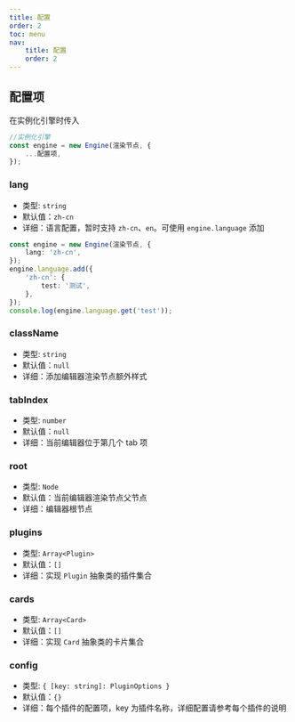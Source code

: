 ```yaml
---
title: 配置
order: 2
toc: menu
nav:
    title: 配置
    order: 2
---
```


## 配置项

在实例化引擎时传入

```ts
//实例化引擎
const engine = new Engine(渲染节点, {
	...配置项,
});
```

### lang

-   类型: `string`
-   默认值：`zh-cn`
-   详细：语言配置，暂时支持 `zh-cn`、`en`。可使用 `engine.language` 添加

```ts
const engine = new Engine(渲染节点, {
	lang: 'zh-cn',
});
engine.language.add({
	'zh-cn': {
		test: '测试',
	},
});
console.log(engine.language.get('test'));
```

### className

-   类型: `string`
-   默认值：`null`
-   详细：添加编辑器渲染节点额外样式

### tabIndex

-   类型: `number`
-   默认值：`null`
-   详细：当前编辑器位于第几个 tab 项

### root

-   类型: `Node`
-   默认值：当前编辑器渲染节点父节点
-   详细：编辑器根节点

### plugins

-   类型: `Array<Plugin>`
-   默认值：`[]`
-   详细：实现 `Plugin` 抽象类的插件集合

### cards

-   类型: `Array<Card>`
-   默认值：`[]`
-   详细：实现 `Card` 抽象类的卡片集合

### config

-   类型: `{ [key: string]: PluginOptions }`
-   默认值：`{}`
-   详细：每个插件的配置项，key 为插件名称，详细配置请参考每个插件的说明
